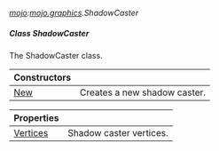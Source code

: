 _[mojo](../../modules/mojo/mojo-module.md):[mojo.graphics](../../modules/mojo/mojo-graphics.md).ShadowCaster_
##### Class ShadowCaster
The ShadowCaster class.

| Constructors | |
|:---|:---|
| [New](mojo-graphics-shadowcaster-new.md) | Creates a new shadow caster. |

| Properties | |
|:---|:---|
| [Vertices](mojo-graphics-shadowcaster-vertices.md) | Shadow caster vertices. |
